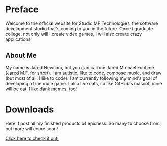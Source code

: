 # Preface
Welcome to the official website for Studio MF Technologies, the software development studio that's coming to you in the future.  Once I graduate college, not only will I create video games, I will also create crazy applications!
## About Me
My name is Jared Newsom, but you can call me Jared Michael Funtime (Jared M.F. for short).  I am autistic, like to code, compose music, and draw (but most of all, I like to code).  I am currently following my mind's goal of developing a true indie game.  I also like cats, so like GitHub's mascot, mine will be cat.  I like dank memes, too!
# Downloads
Here, I post all my finished products of epicness.  So many to choose from, but more will come soon!

[Click here to check it out!](https://StudioMFTechnologies.github.io/downloads)
